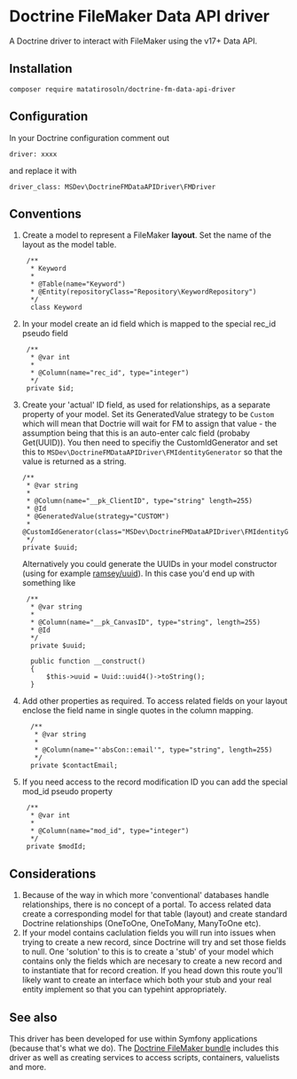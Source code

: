 # Doctrine FileMaker Data API driver #

A Doctrine driver to interact with FileMaker using the v17+ Data API.

## Installation ##

    composer require matatirosoln/doctrine-fm-data-api-driver
        
## Configuration ##
    
In your Doctrine configuration comment out 

    driver: xxxx
and replace it with

    driver_class: MSDev\DoctrineFMDataAPIDriver\FMDriver
    
## Conventions ##

1. Create a model to represent a FileMaker **layout**. Set the name of the layout as the model table.
    
        /**
         * Keyword
         *
         * @Table(name="Keyword")
         * @Entity(repositoryClass="Repository\KeywordRepository")
         */
         class Keyword
            
2. In your model create an id field which is mapped to the special rec_id pseudo field

        /**
         * @var int
         *
         * @Column(name="rec_id", type="integer")
         */
        private $id;
     
3. Create your 'actual' ID field, as used for relationships, as a separate property of your model. Set its GeneratedValue strategy to be `Custom` which will mean that Doctrie will wait for FM to assign that value - the assumption being that this is an auto-enter calc field (probaby Get(UUID)). You then need to specifiy the CustomIdGenerator and set this to `MSDev\DoctrineFMDataAPIDriver\FMIdentityGenerator` so that the value is returned as a string.  
   
       /**
        * @var string
        *
        * @Column(name="__pk_ClientID", type="string" length=255)
        * @Id
        * @GeneratedValue(strategy="CUSTOM")
        * @CustomIdGenerator(class="MSDev\DoctrineFMDataAPIDriver\FMIdentityGenerator")
        */
       private $uuid;
       
   Alternatively you could generate the UUIDs in your model constructor (using for example [ramsey/uuid](https://github.com/ramsey/uuid)). In this case you'd end up with something like
   
        /**
         * @var string
         *
         * @Column(name="__pk_CanvasID", type="string", length=255)
         * @Id
         */
         private $uuid;
         
         public function __construct()
         {
             $this->uuid = Uuid::uuid4()->toString();
         }
       
4. Add other properties as required. To access related fields on your layout enclose the field name in single quotes in the column mapping.
     
         /**
          * @var string
          *
          * @Column(name="'absCon::email'", type="string", length=255)
          */
         private $contactEmail;

5. If you need access to the record modification ID you can add the special mod_id pseudo property

        /**
         * @var int
         *
         * @Column(name="mod_id", type="integer")
         */
        private $modId;
        

## Considerations ##

1. Because of the way in which more 'conventional' databases handle relationships, there is no concept of a portal. To access related data create a corresponding model for that table (layout) and create standard Doctrine relationships (OneToOne, OneToMany, ManyToOne etc).
2. If your model contains caclulation fields you will run into issues when trying to create a new record, since Doctrine will try and set those fields to null. One 'solution' to this is to create a 'stub' of your model which contains only the fields which are necesary to create a new record and to instantiate that for record creation. If you head down this route you'll likely want to create an interface which both your stub and your real entity implement so that you can typehint appropriately.
 
## See also ##
 
This driver has been developed for use within Symfony applications (because that's what we do). The [Doctrine FileMaker bundle](https://github.com/matatirosolutions/doctrine-filemaker-driver-bundle "Doctrine FileMaker bundle") includes this driver as well as creating services to access scripts, containers, valuelists and more. 